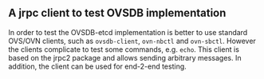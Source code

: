 ## A jrpc client to test OVSDB implementation

In order to test the OVSDB-etcd implementation is better to use standard OVS/OVN clients, such as `ovsdb-client`, 
`ovn-nbctl` and `ovn-sbctl`. However the clients complicate to test some commands, e.g. `echo`.
This client is based on the jrpc2 package and allows sending arbitrary messages.
In addition, the client can be used for end-2-end testing. 